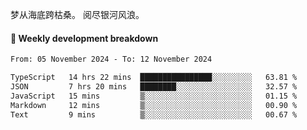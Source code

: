 梦从海底跨枯桑。
阅尽银河风浪。


#### 📝 Weekly development breakdown

<!--START_SECTION:waka-->

```txt
From: 05 November 2024 - To: 12 November 2024

TypeScript   14 hrs 22 mins  ████████████████░░░░░░░░░   63.81 %
JSON         7 hrs 20 mins   ████████░░░░░░░░░░░░░░░░░   32.57 %
JavaScript   15 mins         ▒░░░░░░░░░░░░░░░░░░░░░░░░   01.15 %
Markdown     12 mins         ▒░░░░░░░░░░░░░░░░░░░░░░░░   00.90 %
Text         9 mins          ▒░░░░░░░░░░░░░░░░░░░░░░░░   00.67 %
```

<!--END_SECTION:waka-->



